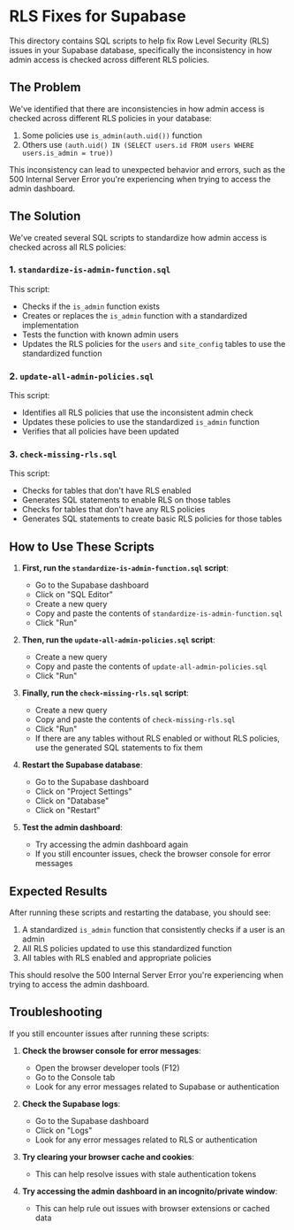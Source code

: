 # RLS Fixes for Supabase

This directory contains SQL scripts to help fix Row Level Security (RLS) issues in your Supabase database, specifically the inconsistency in how admin access is checked across different RLS policies.

## The Problem

We've identified that there are inconsistencies in how admin access is checked across different RLS policies in your database:

1. Some policies use `is_admin(auth.uid())` function
2. Others use `(auth.uid() IN (SELECT users.id FROM users WHERE users.is_admin = true))`

This inconsistency can lead to unexpected behavior and errors, such as the 500 Internal Server Error you're experiencing when trying to access the admin dashboard.

## The Solution

We've created several SQL scripts to standardize how admin access is checked across all RLS policies:

### 1. `standardize-is-admin-function.sql`

This script:
- Checks if the `is_admin` function exists
- Creates or replaces the `is_admin` function with a standardized implementation
- Tests the function with known admin users
- Updates the RLS policies for the `users` and `site_config` tables to use the standardized function

### 2. `update-all-admin-policies.sql`

This script:
- Identifies all RLS policies that use the inconsistent admin check
- Updates these policies to use the standardized `is_admin` function
- Verifies that all policies have been updated

### 3. `check-missing-rls.sql`

This script:
- Checks for tables that don't have RLS enabled
- Generates SQL statements to enable RLS on those tables
- Checks for tables that don't have any RLS policies
- Generates SQL statements to create basic RLS policies for those tables

## How to Use These Scripts

1. **First, run the `standardize-is-admin-function.sql` script**:
   - Go to the Supabase dashboard
   - Click on "SQL Editor"
   - Create a new query
   - Copy and paste the contents of `standardize-is-admin-function.sql`
   - Click "Run"

2. **Then, run the `update-all-admin-policies.sql` script**:
   - Create a new query
   - Copy and paste the contents of `update-all-admin-policies.sql`
   - Click "Run"

3. **Finally, run the `check-missing-rls.sql` script**:
   - Create a new query
   - Copy and paste the contents of `check-missing-rls.sql`
   - Click "Run"
   - If there are any tables without RLS enabled or without RLS policies, use the generated SQL statements to fix them

4. **Restart the Supabase database**:
   - Go to the Supabase dashboard
   - Click on "Project Settings"
   - Click on "Database"
   - Click on "Restart"

5. **Test the admin dashboard**:
   - Try accessing the admin dashboard again
   - If you still encounter issues, check the browser console for error messages

## Expected Results

After running these scripts and restarting the database, you should see:

1. A standardized `is_admin` function that consistently checks if a user is an admin
2. All RLS policies updated to use this standardized function
3. All tables with RLS enabled and appropriate policies

This should resolve the 500 Internal Server Error you're experiencing when trying to access the admin dashboard.

## Troubleshooting

If you still encounter issues after running these scripts:

1. **Check the browser console for error messages**:
   - Open the browser developer tools (F12)
   - Go to the Console tab
   - Look for any error messages related to Supabase or authentication

2. **Check the Supabase logs**:
   - Go to the Supabase dashboard
   - Click on "Logs"
   - Look for any error messages related to RLS or authentication

3. **Try clearing your browser cache and cookies**:
   - This can help resolve issues with stale authentication tokens

4. **Try accessing the admin dashboard in an incognito/private window**:
   - This can help rule out issues with browser extensions or cached data
